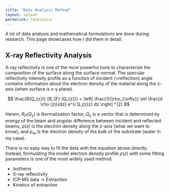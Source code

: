 ```yaml
---
title: "Data Analysis Method"
layout: splash
permalink: /analysis/
---
```


A lot of data analysis and mathematical formulations are done during research. This page showcases how I did them in detail.

## X-ray Reflectivity Analysis

X-ray reflectivity is one of the most powerful tools to characterize the composition of the surface along the surface normal.
The specular reflectivity intensity profile as a function of incident (=reflection) angle contains information about the electron density of the material along the z-axis (when surface is x-y plane).

$$ \frac{R(Q_{z})} {R_{F} (Q_{z})} = \left| \frac{1}{\rho_{\infty}} \int \frac{d \rho (z)}{dz} e^{i Q_{z}z} dz \right| ^{2} $$

Herein, $R_{F}(Q_{z})$ is Normalization factor, $Q_{z}$ is a vector that is determined by energy of the beam and angular difference between incident and reflected beams, $\rho(z)$ is the electron density along the z-axis (what we want to know), and $\rho_{\infty}$ is the electron density of the bulk of the substrate (water in my case).

There is no easy way to fit the data with the equation above directly. Instead, formulating the model electron density profile $\rho(z)$ with some fitting parameters is one of the most widely used method.

* Isotherm
* X-ray reflectivity
* ICP-MS data -> Extraction
* Kinetics of extraction